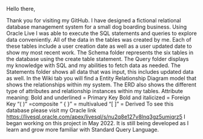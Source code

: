 Hello there,

Thank you for visiting my GitHub. I have designed a fictional relational database management system for a small dog boarding business. Using Oracle Live I was able to execute the SQL statements and queries to explore data conveniently. All of the data in the tables was created by me. Each of these tables include a user creation date as well as a user updated date to show my most recent work. The Schema folder represents the six tables in the database using the create table statement. 
The Query folder displays my knowledge with SQL and my abilities to fetch data as needed. The Statements folder shows all data that was input, this includes updated data as well. In the Wiki tab you will find a Entity Relationship Diagram model that shows the relationships within my system. The ERD also shows the different type of attributes and relationship instances within my tables. 
Attribute meaning: 
Bold and underlined = Primary Key
Bold and italicized = Foreign Key
“( )” =composite
“ { }” = multivalued
“[ ]” = Derived
 To see this database please visit my Oracle link https://livesql.oracle.com/apex/livesql/s/nu2q8e127v8lnq3gz5umjqrz5
I began working on this project in May 2022. It is still being developed as I learn and grow more familiar with Standard Query Language. 